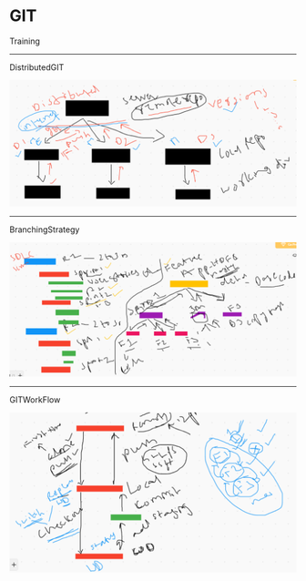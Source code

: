 # GIT
Training

---
DistributedGIT

<img src="DistributedGIT.PNG"/>


---
BranchingStrategy

<img src="BranchingStrategy.PNG"/>


---
GITWorkFlow

<img src="GITWorkFlow.PNG"/>


